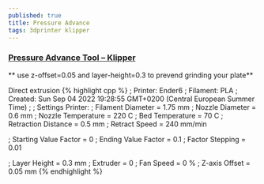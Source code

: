 ```yaml
---
published: true
title: Pressure Advance
tags: 3dprinter klipper
---
```

> 

### [Pressure Advance Tool – Klipper](https://www.advanced3dprinting.com/linear-advance-tool-klipper/)

** use z-offset=0.05 and layer-height=0.3 to prevend grinding your plate**

Direct extrusion
{% highlight cpp %}
; Printer: Ender6
; Filament: PLA
; Created: Sun Sep 04 2022 19:28:55 GMT+0200 (Central European Summer Time)
;
; Settings Printer:
; Filament Diameter = 1.75 mm
; Nozzle Diameter = 0.6 mm
; Nozzle Temperature = 220 C
; Bed Temperature = 70 C
; Retraction Distance = 0.5 mm
; Retract Speed = 240 mm/min

; Starting Value Factor = 0
; Ending Value Factor = 0.1
; Factor Stepping = 0.01

; Layer Height = 0.3 mm
; Extruder = 0 
; Fan Speed = 0 %
; Z-axis Offset = 0.05 mm
{% endhighlight %}
